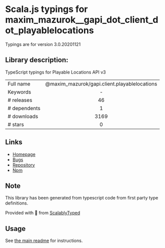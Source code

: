 
# Scala.js typings for maxim_mazurok__gapi_dot_client_dot_playablelocations

Typings are for version 3.0.20201121

## Library description:
TypeScript typings for Playable Locations API v3

|                    |                 |
| ------------------ | :-------------: |
| Full name          | @maxim_mazurok/gapi.client.playablelocations |
| Keywords           | - |
| # releases         | 46 |
| # dependents       | 1 |
| # downloads        | 3169 |
| # stars            | 0 |

## Links
- [Homepage](https://github.com/Maxim-Mazurok/google-api-typings-generator#readme)
- [Bugs](https://github.com/Maxim-Mazurok/google-api-typings-generator/issues)
- [Repository](https://github.com/Maxim-Mazurok/google-api-typings-generator)
- [Npm](https://www.npmjs.com/package/%40maxim_mazurok%2Fgapi.client.playablelocations)
    


## Note
This library has been generated from typescript code from first party type definitions.

Provided with :purple_heart: from [ScalablyTyped](https://github.com/oyvindberg/ScalablyTyped)

## Usage
See [the main readme](../../readme.md) for instructions.


